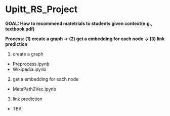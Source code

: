 # Upitt_RS_Project


<b> GOAL: How to recommend matetrials to students given context(e.g., textbook pdf) </b>

<b> Process: (1) create a graph -> (2) get a embedding for each node -> (3) link prediction </b>

1. create a graph
- Preprocess.ipynb
- Wikipedia.ipynb

2. get a embedding for each node
- MetaPath2Vec.ipynb

3. link prediction
- TBA
